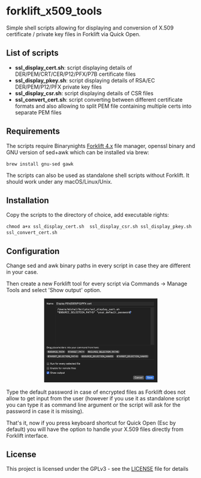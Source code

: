 # forklift_x509_tools

Simple shell scripts allowing for displaying and conversion of X.509 certificate / private key files in Forklift via Quick Open.

## List of scripts

- **ssl_display_cert.sh**: script displaying details of DER/PEM/CRT/CER/P12/PFX/P7B certificate files
- **ssl_display_pkey.sh**: script displaying details of RSA/EC DER/PEM/P12/PFX private key files
- **ssl_display_csr.sh**: script displaying details of CSR files
- **ssl_convert_cert.sh**: script converting between different certificate formats and also allowing to split PEM file containing multiple certs into separate PEM files

## Requirements

The scripts require Binarynights [Forklift 4.x](https://binarynights.com) file manager, openssl binary and GNU version of sed+awk which can be installed via brew:

```
brew install gnu-sed gawk
```

The scripts can also be used as standalone shell scripts without Forklift. It should work under any macOS/Linux/Unix.

## Installation

Copy the scripts to the directory of choice, add executable rights:

```
chmod a+x ssl_display_cert.sh  ssl_display_csr.sh ssl_display_pkey.sh ssl_convert_cert.sh
```

## Configuration

Change sed and awk binary paths in every script in case they are different in your case.

Then create a new Forklift tool for every script via Commands -> Manage Tools and select 'Show output' option.

<p align="center">
   <img src="./assets/forklift_x509_tools_config.png" alt="forklift_x509_tools_config" width="60%"/>
</p>

Type the default password in case of encrypted files as Forklift does not allow to get input from the user (however if you use it as standalone script you can type it as command line argument or the script will ask for the password in case it is missing).

That's it, now if you press keyboard shortcut for Quick Open (Esc by default) you will have the option to handle your X.509 files directly from Forklift interface.

## License

This project is licensed under the GPLv3 - see the [LICENSE](LICENSE) file for details
